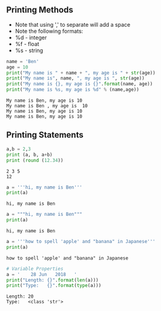 ## Printing Methods
+ Note that using ',' to separate will add a space
+ Note the following formats:
 + %d - integer
 + %f - float
 + %s - string


```python
name = 'Ben'
age = 10
print("My name is " + name + ", my age is " + str(age))
print("My name is", name, ", my age is ", str(age))
print("My name is {}, my age is {}".format(name, age))
print("My name is %s, my age is %d" % (name,age))
```

    My name is Ben, my age is 10
    My name is Ben , my age is  10
    My name is Ben, my age is 10
    My name is Ben, my age is 10


## Printing Statements


```python
a,b = 2,3
print (a, b, a+b)
print (round (12.34))
```

    2 3 5
    12



```python
a = '''hi, my name is Ben'''
print(a)
```

    hi, my name is Ben



```python
a = """hi, my name is Ben"""
print(a)
```

    hi, my name is Ben



```python
a = '''how to spell 'apple' and "banana" in Japanese'''
print(a)
```

    how to spell 'apple' and "banana" in Japanese



```python
# Variable Properties
a = '    28 Jun   2018   '
print("Length: {}".format(len(a)))
print("Type:   {}".format(type(a)))
```

    Length: 20
    Type:   <class 'str'>
    
